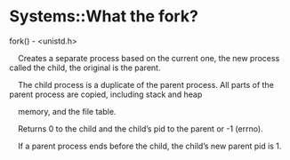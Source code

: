 # Systems::What the fork?

fork() - &lt;unistd.h&gt;

    Creates a separate process based on the current one, the new process called the child, the original is the parent.  


  


    The child process is a duplicate of the parent process. All parts of the parent process are copied, including stack and heap 

    memory, and the file table.  


  


    Returns 0 to the child and the child’s pid to the parent or -1 (errno).  


  


    If a parent process ends before the child, the child’s new parent pid is 1.  


  

